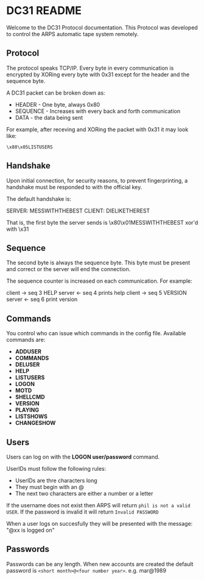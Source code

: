 DC31 README
===========

Welcome to the DC31 Protocol documentation. This Protocol was developed
to control the ARPS automatic tape system remotely. 

Protocol
--------

The protocol speaks TCP/IP. Every byte in every communication is encrypted by
XORing every byte with 0x31 except for the header and the sequence byte.

A DC31 packet can be broken down as:

- HEADER - One byte, always 0x80
- SEQUENCE - Increases with every back and forth communication 
- DATA - the data being sent

For example, after receving and XORing the packet with 0x31 it may look like:

```
\x80\x05LISTUSERS
```

Handshake
---------

Upon initial connection, for security reasons, to prevent fingerprinting,
a handshake must be responded to with the official key. 

The default handshake is: 

SERVER: MESSWITHTHEBEST
CLIENT: DIELIKETHEREST

That is, the first byte the server sends is \x80\x01MESSWITHTHEBEST xor'd with \x31

Sequence
--------

The second byte is always the sequence byte. This byte must be present and 
correct or the server will end the connection. 

The sequence counter is increased on each communication. For example:


client -> seq 3 HELP
server <- seq 4 prints help
client -> seq 5 VERSION
server <- seq 6 print version

Commands
--------

You control who can issue which commands in the config file. Available commands are:

- **ADDUSER**
- **COMMANDS**
- **DELUSER**
- **HELP**
- **LISTUSERS**
- **LOGON**
- **MOTD**
- **SHELLCMD**
- **VERSION**
- **PLAYING**
- **LISTSHOWS**
- **CHANGESHOW**

Users
-----

Users can log on with the **LOGON user/password** command. 

UserIDs must follow the following rules:

- UserIDs are thre characters long 
- They must begin with an @
- The next two characters are either a number or a letter

If the username does not exist then ARPS will return `phil is not a valid USER`. If the password is invalid it will return `Invalid PASSWORD`

When a user logs on succesfully they will be presented with the message: "@xx is logged on"

Passwords
---------

Passwords can be any length. When new accounts are created the default 
password is `<short month>@<four number year>`. e.g. mar@1989